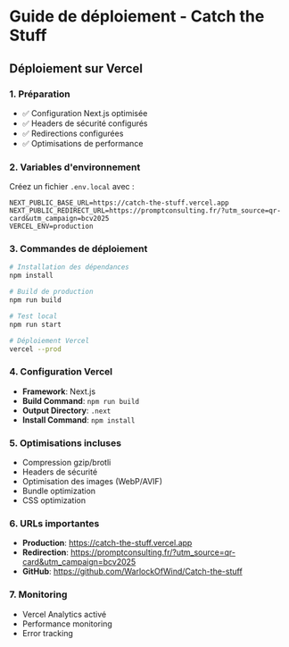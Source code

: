 # Guide de déploiement - Catch the Stuff

## Déploiement sur Vercel

### 1. Préparation
- ✅ Configuration Next.js optimisée
- ✅ Headers de sécurité configurés
- ✅ Redirections configurées
- ✅ Optimisations de performance

### 2. Variables d'environnement
Créez un fichier `.env.local` avec :
```env
NEXT_PUBLIC_BASE_URL=https://catch-the-stuff.vercel.app
NEXT_PUBLIC_REDIRECT_URL=https://promptconsulting.fr/?utm_source=qr-card&utm_campaign=bcv2025
VERCEL_ENV=production
```

### 3. Commandes de déploiement
```bash
# Installation des dépendances
npm install

# Build de production
npm run build

# Test local
npm run start

# Déploiement Vercel
vercel --prod
```

### 4. Configuration Vercel
- **Framework**: Next.js
- **Build Command**: `npm run build`
- **Output Directory**: `.next`
- **Install Command**: `npm install`

### 5. Optimisations incluses
- Compression gzip/brotli
- Headers de sécurité
- Optimisation des images (WebP/AVIF)
- Bundle optimization
- CSS optimization

### 6. URLs importantes
- **Production**: https://catch-the-stuff.vercel.app
- **Redirection**: https://promptconsulting.fr/?utm_source=qr-card&utm_campaign=bcv2025
- **GitHub**: https://github.com/WarlockOfWind/Catch-the-stuff

### 7. Monitoring
- Vercel Analytics activé
- Performance monitoring
- Error tracking




